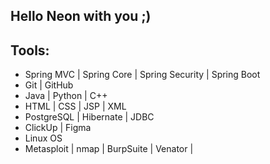 ## Hello Neon with you ;)

## Tools:
- Spring MVC | Spring Core | Spring Security | Spring Boot
- Git | GitHub
- Java | Python | C++
- HTML | CSS | JSP | XML
- PostgreSQL | Hibernate | JDBC
- ClickUp | Figma
- Linux OS 
- Metasploit | nmap | BurpSuite | Venator | 
